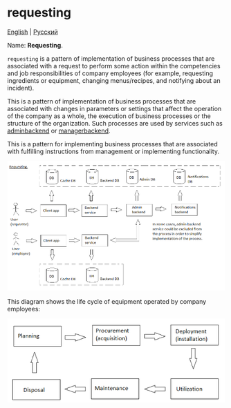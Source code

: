 # requesting

[English](requesting.md) | [Русский](requesting.ru.md)

Name: **Requesting**.

`requesting` is a pattern of implementation of business processes that are associated with a request to perform some action within the competencies and job responsibilities of company employees (for example, requesting ingredients or equipment, changing menus/recipes, and notifying about an incident).

This is a pattern of implementation of business processes that are associated with changes in parameters or settings that affect the operation of the company as a whole, the execution of business processes or the structure of the organization.
Such processes are used by services such as [adminbackend](../backend/adminbackend.ru.md) or [managerbackend](../backend/managerbackend.ru.md).

This is a pattern for implementing business processes that are associated with fulfilling instructions from management or implementing functionality.

![requesting_overall](../img/processpatterns/requesting_overall.png)

This diagram shows the life cycle of equipment operated by company employees:

![equipmentlifecycle](../img/equipmentlifecycle.png)
